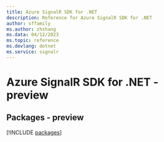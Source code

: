```yaml
---
title: Azure SignalR SDK for .NET
description: Reference for Azure SignalR SDK for .NET
author: sffamily
ms.author: zhshang
ms.data: 04/12/2023
ms.topic: reference
ms.devlang: dotnet
ms.service: signalr
---
```

# Azure SignalR SDK for .NET - preview
## Packages - preview
[!INCLUDE [packages](signalr-index.md)]